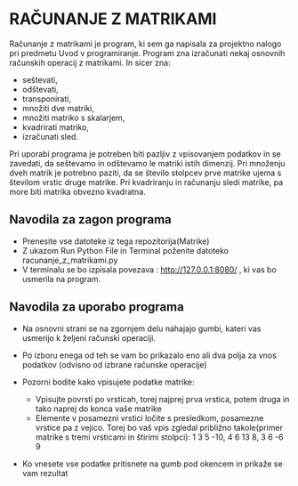 # RAČUNANJE Z MATRIKAMI

Računanje z matrikami je program, ki sem ga napisala za projektno nalogo pri predmetu Uvod v programiranje. Program zna izračunati nekaj osnovnih računskih operacij z matrikami. In sicer zna: 
- seštevati,
- odštevati,
- transponirati,
- množiti dve matriki,
- množiti matriko s skalarjem,
- kvadrirati matriko,
- izračunati sled.

Pri uporabi programa je potreben biti pazljiv z vpisovanjem podatkov in se zavedati, da seštevamo in odštevamo le matriki istih dimenzij. Pri množenju dveh matrik je potrebno paziti, da se število stolpcev prve matrike ujema s številom vrstic druge matrike. Pri kvadriranju in računanju sledi matrike, pa more biti matrika obvezno kvadratna.

## Navodila za zagon programa
- Prenesite vse datoteke iz tega repozitorija(Matrike)
- Z ukazom Run Python File in Terminal poženite datoteko racunanje_z_matrikami.py
- V terminalu se bo izpisala povezava : http://127.0.0.1:8080/ , ki vas bo usmerila na program.

## Navodila za uporabo programa
- Na osnovni strani se na zgornjem delu nahajajo gumbi, kateri vas usmerijo k željeni računski operaciji.
- Po izboru enega od teh se vam bo prikazalo eno ali dva polja za vnos podatkov (odvisno od izbrane računske operacije)
- Pozorni bodite kako vpisujete podatke matrike:
    - Vpisujte povrsti po vrsticah, torej najprej prva vrstica, potem druga in tako naprej do konca vaše matrike
    - Elemente v posamezni vrstici ločite s presledkom, posamezne vrstice pa z vejico. Torej bo vaš vpis zgledal približno takole(primer matrike s tremi vrsticami in štirimi stolpci):
    1 3 5 -10, 4 6 13 8, 3 6 -6 9

- Ko vnesete vse podatke pritisnete na gumb pod okencem in prikaže se vam rezultat
    
        





